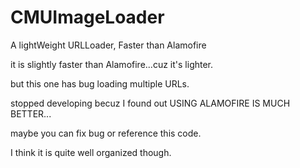 # CMUImageLoader
A lightWeight URLLoader, Faster than Alamofire

it is slightly faster than Alamofire...cuz it's lighter.

but this one has bug loading multiple URLs.

stopped developing becuz I found out USING ALAMOFIRE IS MUCH BETTER...

maybe you can fix bug or reference this code.

I think it is quite well organized though.

